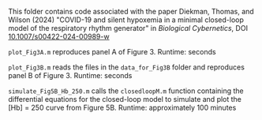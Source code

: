 This folder contains code associated with the paper Diekman, Thomas, and Wilson (2024) "COVID-19 and silent hypoxemia in 
a minimal closed-loop model of the respiratory rhythm generator" in *Biological Cybernetics*, DOI 
[10.1007/s00422-024-00989-w](https://doi.org/10.1007/s00422-024-00989-w)

`plot_Fig3A.m` reproduces panel A of Figure 3. Runtime: seconds

`plot_Fig3B.m` reads the files in the `data_for_Fig3B` folder and reproduces panel B of Figure 3. Runtime: seconds

`simulate_Fig5B_Hb_250.m` calls the `closedloopM.m` function containing the differential equations for the closed-loop 
model to simulate and plot the [Hb] = 250 curve from Figure 5B. Runtime: approximately 100 minutes
